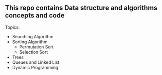 <h2>This repo contains Data structure and algorithms concepts and code </h2>

Topics: 
- Searching Algorithm
- Sorting Algorithm
    - Permutation Sort
    - Selection Sort
- Trees
- Queues and Linked List
- Dynamic Programming